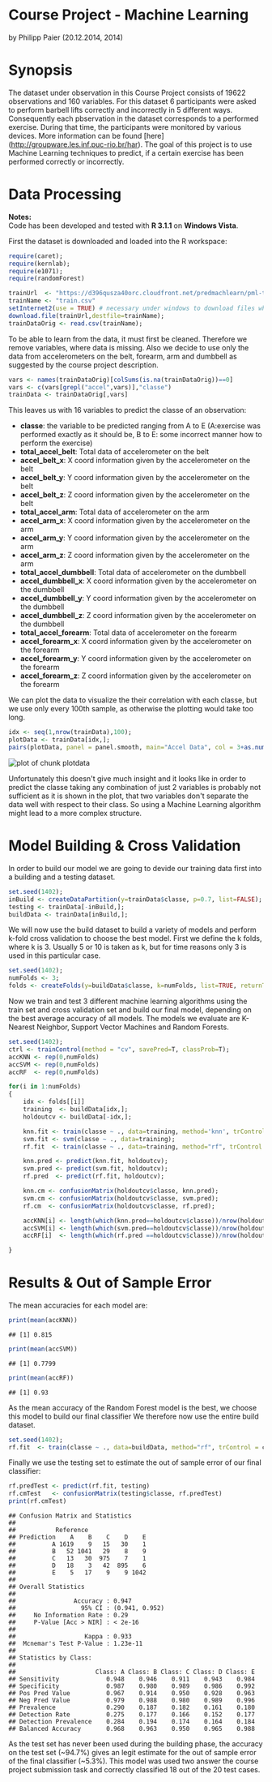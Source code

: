 Course Project - Machine Learning
==========================================
by Philipp Paier (20.12.2014, 2014)

# Synopsis
The dataset under observation in this Course Project consists of 19622 observations and 160 variables. For this dataset 6 participants were asked to perform barbell lifts correctly and incorrectly in 5 different ways. Consequently each pbservation in the dataset corresponds to a performed exercise. During that time, the participants were monitored by various devices. More information can be found [here] (http://groupware.les.inf.puc-rio.br/har). The goal of this project is to use Machine Learning techniques to predict, if a certain exercise has been performed correctly or incorrectly.

# Data Processing
**Notes:**  
Code has been developed and tested with **R 3.1.1** on **Windows Vista**.



First the dataset is downloaded and loaded into the R workspace:

```r
require(caret);
require(kernlab);
require(e1071);
require(randomForest)

trainUrl  <- "https://d396qusza40orc.cloudfront.net/predmachlearn/pml-training.csv"
trainName <- "train.csv"
setInternet2(use = TRUE) # necessary under windows to download files when using knitr
download.file(trainUrl,destfile=trainName);
trainDataOrig <- read.csv(trainName);
```

To be able to learn from the data, it must first be cleaned. Therefore we remove variables, where data is missing. Also we decide to use only the data from accelerometers on the belt, forearm, arm and dumbbell as suggested by the course project description.


```r
vars <- names(trainDataOrig)[colSums(is.na(trainDataOrig))==0]
vars <- c(vars[grepl("accel",vars)],"classe")
trainData <- trainDataOrig[,vars]
```

This leaves us with 16 variables to predict the classe of an observation:

- **classe**: the variable to be predicted ranging from A to E (A:exercise was performed exactly as it should be, B to E: some incorrect manner how to perform the exercise)
- **total_accel_belt**: Total data of accelerometer on the belt
- **accel_belt_x**: X coord information given by the accelerometer on the belt
- **accel_belt_y**: Y coord information given by the accelerometer on the belt
- **accel_belt_z**: Z coord information given by the accelerometer on the belt
- **total_accel_arm**: Total data of accelerometer on the arm
- **accel_arm_x**: X coord information given by the accelerometer on the arm
- **accel_arm_y**: Y coord information given by the accelerometer on the arm
- **accel_arm_z**: Z coord information given by the accelerometer on the arm
- **total_accel_dumbbell**: Total data of accelerometer on the dumbbell
- **accel_dumbbell_x**: X coord information given by the accelerometer on the dumbbell
- **accel_dumbbell_y**: Y coord information given by the accelerometer on the dumbbell
- **accel_dumbbell_z**: Z coord information given by the accelerometer on the dumbbell
- **total_accel_forearm**: Total data of accelerometer on the forearm
- **accel_forearm_x**: X coord information given by the accelerometer on the forearm
- **accel_forearm_y**: Y coord information given by the accelerometer on the forearm
- **accel_forearm_z**: Z coord information given by the accelerometer on the forearm

We can plot the data to visualize the their correlation with each classe, but we use only every 100th sample, as otherwise the plotting would take too long.

```r
idx <- seq(1,nrow(trainData),100);
plotData <- trainData[idx,];
pairs(plotData, panel = panel.smooth, main="Accel Data", col = 3+as.numeric(plotData$classe));
```

![plot of chunk plotdata](figure/plotdata.png) 

Unfortunately this doesn't give much insight and it looks like in order to predict the classe taking any combination of just 2 variables is probably not sufficient as it is shown in the plot, that two variables don't separate the data well with respect to their class. So using a Machine Learning algorithm might lead to a more complex structure.


# Model Building & Cross Validation
In order to build our model we are going to devide our training data first into a building and a testing dataset.

```r
set.seed(1402);
inBuild <- createDataPartition(y=trainData$classe, p=0.7, list=FALSE);
testing <- trainData[-inBuild,];
buildData <- trainData[inBuild,];
```

We will now use the build dataset to build a variety of models and perform k-fold cross validation to choose the best model. 
First we define the k folds, where k is 3. Usually 5 or 10 is taken as k, but for time reasons only 3 is used in this particular case.



```r
set.seed(1402);
numFolds <- 3;
folds <- createFolds(y=buildData$classe, k=numFolds, list=TRUE, returnTrain =TRUE)
```

Now we train and test 3 different machine learning algorithms using the train set and cross validation set and build our final model, depending on the best average accuracy of all models. The models we evaluate are K-Nearest Neighbor, Support Vector Machines and Random Forests.


```r
set.seed(1402);
ctrl <- trainControl(method = "cv", savePred=T, classProb=T);
accKNN <- rep(0,numFolds)
accSVM <- rep(0,numFolds)
accRF  <- rep(0,numFolds)

for(i in 1:numFolds)
{
    idx <- folds[[i]]
    training  <- buildData[idx,];
    holdoutcv <- buildData[-idx,];

    knn.fit <- train(classe ~ ., data=training, method='knn', trControl = ctrl);
    svm.fit <- svm(classe ~ ., data=training);
    rf.fit  <- train(classe ~ ., data=training, method="rf", trControl = ctrl);

    knn.pred <- predict(knn.fit, holdoutcv);
    svm.pred <- predict(svm.fit, holdoutcv);
    rf.pred  <- predict(rf.fit, holdoutcv);

    knn.cm <- confusionMatrix(holdoutcv$classe, knn.pred);
    svm.cm <- confusionMatrix(holdoutcv$classe, svm.pred);
    rf.cm  <- confusionMatrix(holdoutcv$classe, rf.pred);

    accKNN[i] <- length(which(knn.pred==holdoutcv$classe))/nrow(holdoutcv);
    accSVM[i] <- length(which(svm.pred==holdoutcv$classe))/nrow(holdoutcv);
    accRF[i]  <- length(which(rf.pred ==holdoutcv$classe))/nrow(holdoutcv);

}
```

# Results & Out of Sample Error
The mean accuracies for each model are:

```r
print(mean(accKNN))
```

```
## [1] 0.815
```

```r
print(mean(accSVM))
```

```
## [1] 0.7799
```

```r
print(mean(accRF))
```

```
## [1] 0.93
```

As the mean accuracy of the Random Forest model is the best, we choose this model to build our final classifier We therefore now use the entire build dataset.


```r
set.seed(1402);
rf.fit  <- train(classe ~ ., data=buildData, method="rf", trControl = ctrl);
```

Finally we use the testing set to estimate the out of sample error of our final classifier:


```r
rf.predTest <- predict(rf.fit, testing)
rf.cmTest   <- confusionMatrix(testing$classe, rf.predTest)
print(rf.cmTest)
```

```
## Confusion Matrix and Statistics
## 
##           Reference
## Prediction    A    B    C    D    E
##          A 1619    9   15   30    1
##          B   52 1041   29    8    9
##          C   13   30  975    7    1
##          D   18    3   42  895    6
##          E    5   17    9    9 1042
## 
## Overall Statistics
##                                         
##                Accuracy : 0.947         
##                  95% CI : (0.941, 0.952)
##     No Information Rate : 0.29          
##     P-Value [Acc > NIR] : < 2e-16       
##                                         
##                   Kappa : 0.933         
##  Mcnemar's Test P-Value : 1.23e-11      
## 
## Statistics by Class:
## 
##                      Class: A Class: B Class: C Class: D Class: E
## Sensitivity             0.948    0.946    0.911    0.943    0.984
## Specificity             0.987    0.980    0.989    0.986    0.992
## Pos Pred Value          0.967    0.914    0.950    0.928    0.963
## Neg Pred Value          0.979    0.988    0.980    0.989    0.996
## Prevalence              0.290    0.187    0.182    0.161    0.180
## Detection Rate          0.275    0.177    0.166    0.152    0.177
## Detection Prevalence    0.284    0.194    0.174    0.164    0.184
## Balanced Accuracy       0.968    0.963    0.950    0.965    0.988
```

As the test set has never been used during the building phase, the accuracy on the test set (~94.7%) gives an legit estimate for the out of sample error of the final classifier (~5.3%). This model was used two answer the course project submission task and correctly classified 18 out of the 20 test cases.
